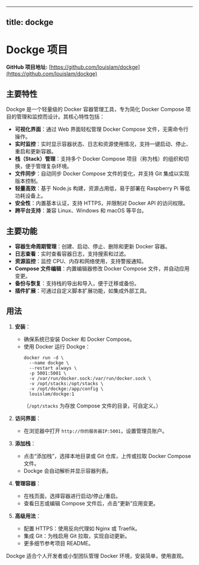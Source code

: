 
---
title: dockge
---

# Dockge 项目

**GitHub 项目地址:** [https://github.com/louislam/dockge](https://github.com/louislam/dockge)

## 主要特性
Dockge 是一个轻量级的 Docker 容器管理工具，专为简化 Docker Compose 项目的管理和监控而设计。其核心特性包括：
- **可视化界面**：通过 Web 界面轻松管理 Docker Compose 文件，无需命令行操作。
- **实时监控**：实时显示容器状态、日志和资源使用情况，支持一键启动、停止、重启和更新容器。
- **栈（Stack）管理**：支持多个 Docker Compose 项目（称为栈）的组织和切换，便于管理复杂环境。
- **文件同步**：自动同步 Docker Compose 文件的变化，并支持 Git 集成以实现版本控制。
- **轻量高效**：基于 Node.js 构建，资源占用低，易于部署在 Raspberry Pi 等低功耗设备上。
- **安全性**：内置基本认证，支持 HTTPS，并限制对 Docker API 的访问权限。
- **跨平台支持**：兼容 Linux、Windows 和 macOS 等平台。

## 主要功能
- **容器生命周期管理**：创建、启动、停止、删除和更新 Docker 容器。
- **日志查看**：实时查看容器日志，支持搜索和过滤。
- **资源监控**：监控 CPU、内存和网络使用，支持警报通知。
- **Compose 文件编辑**：内置编辑器修改 Docker Compose 文件，并自动应用变更。
- **备份与恢复**：支持栈的导出和导入，便于迁移或备份。
- **插件扩展**：可通过自定义脚本扩展功能，如集成外部工具。

## 用法
1. **安装**：
   - 确保系统已安装 Docker 和 Docker Compose。
   - 使用 Docker 运行 Dockge：  
     ```
     docker run -d \
       --name dockge \
       --restart always \
       -p 5001:5001 \
       -v /var/run/docker.sock:/var/run/docker.sock \
       -v /opt/stacks:/opt/stacks \
       -v /opt/dockge:/app/config \
       louislam/dockge:1
     ```
     （`/opt/stacks` 为存放 Compose 文件的目录，可自定义。）

2. **访问界面**：
   - 在浏览器中打开 `http://你的服务器IP:5001`，设置管理员账户。

3. **添加栈**：
   - 点击“添加栈”，选择本地目录或 Git 仓库，上传或拉取 Docker Compose 文件。
   - Dockge 会自动解析并显示容器列表。

4. **管理容器**：
   - 在栈页面，选择容器进行启动/停止/重启。
   - 查看日志或编辑 Compose 文件后，点击“更新”应用变更。

5. **高级用法**：
   - 配置 HTTPS：使用反向代理如 Nginx 或 Traefik。
   - 集成 Git：为栈启用 Git 拉取，实现自动更新。
   - 更多细节参考项目 README。

Dockge 适合个人开发者或小型团队管理 Docker 环境，安装简单，使用直观。